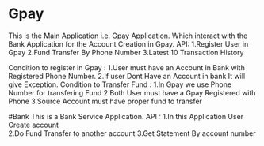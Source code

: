 # Gpay
This is the Main Application i.e. Gpay Application. Which interact with the Bank Application for the Account Creation in Gpay.
API:
    1.Register User in Gpay
    2.Fund Transfer By Phone Number
    3.Latest 10 Transaction History

Condition to register in Gpay : 
  1.User must have an Account in Bank with Registered Phone Number.
  2.If user Dont Have an Account in bank It will give Exception.
Condition to Transfer Fund :
  1.In Gpay we use Phone Number for transfering Fund 
  2.Both User must have a Gpay Registered with Phone
  3.Source Account must have proper fund to transfer
  
#Bank
 This is a Bank Service Application. 
 API :
      1.In this Application User Create account  
      2.Do Fund Transfer to another account
      3.Get Statement By account number
 
